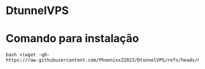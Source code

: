 # DtunnelVPS

# Comando para instalação

````
bash <(wget -qO- https://raw.githubusercontent.com/PhoenixxZ2023/DtunnelVPS/refs/heads/main/install.sh)
````
